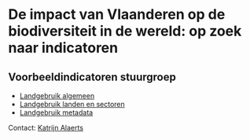 # De impact van Vlaanderen op de biodiversiteit in de wereld: op zoek naar indicatoren

## Voorbeeldindicatoren stuurgroep
* [Landgebruik algemeen](https://inbo.github.io/voetafdruk/voetafdruk_landgebruik_algemeen.html)
* [Landgebruik landen en sectoren](https://inbo.github.io/voetafdruk/voetafdruk_landgebruik_land_sector.html)
* [Landgebruik metadata](https://inbo.github.io/voetafdruk/metadata_voetafdruk_land_sector.html)

Contact: [Katrijn Alaerts](Katrijn.Alaerts@inbo.be)
